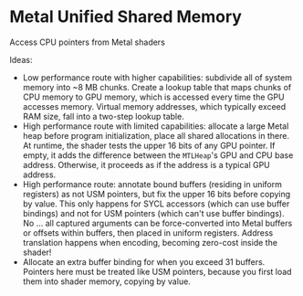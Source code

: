 # Metal Unified Shared Memory

Access CPU pointers from Metal shaders

Ideas:
- Low performance route with higher capabilities: subdivide all of system memory into ~8 MB chunks. Create a lookup table that maps chunks of CPU memory to GPU memory, which is accessed every time the GPU accesses memory. Virtual memory addresses, which typically exceed RAM size, fall into a two-step lookup table.
- High performance route with limited capabilities: allocate a large Metal heap before program initialization, place all shared allocations in there. At runtime, the shader tests the upper 16 bits of any GPU pointer. If empty, it adds the difference between the `MTLHeap`'s GPU and CPU base address. Otherwise, it proceeds as if the address is a typical GPU address.
- High performance route: annotate bound buffers (residing in uniform registers) as not USM pointers, but fix the upper 16 bits before copying by value. This only happens for SYCL accessors (which can use buffer bindings) and not for USM pointers (which can't use buffer bindings). No ... all captured arguments can be force-converted into Metal buffers or offsets within buffers, then placed in uniform registers. Address translation happens when encoding, becoming zero-cost inside the shader!
- Allocate an extra buffer binding for when you exceed 31 buffers. Pointers here must be treated like USM pointers, because you first load them into shader memory, copying by value.

